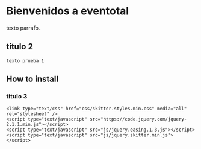 # Bienvenidos a eventotal

texto parrafo.

## titulo 2

`texto prueba 1`

## How to install

### titulo 3 <head>

```codigos!
<link type="text/css" href="css/skitter.styles.min.css" media="all" rel="stylesheet" />
<script type="text/javascript" src="https://code.jquery.com/jquery-2.1.1.min.js"></script>
<script type="text/javascript" src="js/jquery.easing.1.3.js"></script>
<script type="text/javascript" src="js/jquery.skitter.min.js"></script>
```